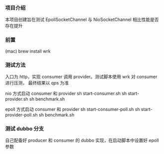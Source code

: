 ### 项目介绍

本项目创建旨在测试 EpollSocketChannel 与 NioSocketChannel 相比性能是否存在提升

### 前置

(mac) brew install wrk

### 测试方法

入口为 http，实现 consumer 调用 provider。测试脚本使用 wrk 对 consumer 进行压测，
最终结果以 qps 为准

nio 方式启动 consumer 和 provider
sh start-consumer.sh
sh start-provider.sh
sh benchmark.sh

epoll 方式启动 consumer 和 provider
sh start-consumer-poll.sh
sh start-provider-poll.sh
sh benchmark.sh

### 测试 dubbo 分支

自己配备好 producer 和 consumer 的 dubbo 实现，在启动脚本中设置好 epoll 参数
